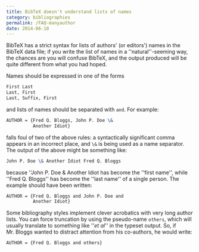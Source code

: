 ```yaml
---
title: BibTeX doesn't understand lists of names
category: bibliographies
permalink: /FAQ-manyauthor
date: 2014-06-10
---
```


BibTeX has a strict syntax for lists of authors' (or editors')
names in the BibTeX data file; if you write the list of names in a
''natural''-seeming way, the chances are you will confuse BibTeX,
and the output produced will be quite different from what you had
hoped.

Names should be expressed in one of the forms
```latex
First Last
Last, First
Last, Suffix, First
```
and lists of names should be separated with `and`.
For example:
<!-- {% raw %} -->
```latex
AUTHOR = {Fred Q. Bloggs, John P. Doe \&
          Another Idiot}
```
<!-- {% endraw %} -->
falls foul of two of the above rules: a syntactically significant
comma appears in an incorrect place, and `\&` is being used as a
name separator.  The output of the above might be something like:
```latex
John P. Doe \& Another Idiot Fred Q. Bloggs
```
because ''John P. Doe & Another Idiot has become the ''first name'',
while ''Fred Q. Bloggs'' has become the ''last name'' of a single
person.  The example should have been written:
<!-- {% raw %} -->
```latex
AUTHOR = {Fred Q. Bloggs and John P. Doe and
          Another Idiot}
```
<!-- {% endraw %} -->
Some bibliography styles implement clever acrobatics with very long
author lists.  You can force truncation by using the pseudo-name
`others`, which will usually translate to something like
''_et al_'' in the typeset output.  So, if Mr.&nbsp;Bloggs wanted to
distract attention from his co-authors, he would write:
```latex
AUTHOR = {Fred Q. Bloggs and others}
```

